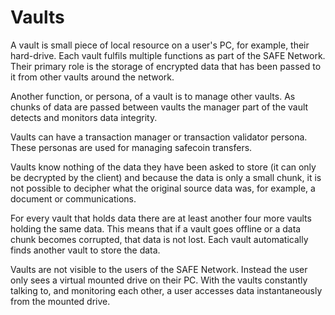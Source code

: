 # Vaults
A vault is small piece of local resource on a user's PC, for example, their hard-drive. Each vault fulfils multiple functions as part of the SAFE Network. Their primary role is the storage of encrypted data that has been passed to it from other vaults around the network.

Another function, or persona, of a vault is to manage other vaults. As chunks of data are passed between vaults the manager part of the vault detects and monitors data integrity.

Vaults can have a transaction manager or transaction validator persona. These personas are used for managing safecoin transfers.

Vaults know nothing of the data they have been asked to store (it can only be decrypted by the client) and because the data is only a small chunk, it is not possible to decipher what the original source data was, for example, a document or communications.

For every vault that holds data there are at least another four more vaults holding the same data. This means that if a vault goes offline or a data chunk becomes corrupted, that data is not lost. Each vault automatically finds another vault to store the data.

Vaults are not visible to the users of the SAFE Network. Instead the user only sees a virtual mounted drive on their PC. With the vaults constantly talking to, and monitoring each other, a user accesses data instantaneously from the mounted drive.

